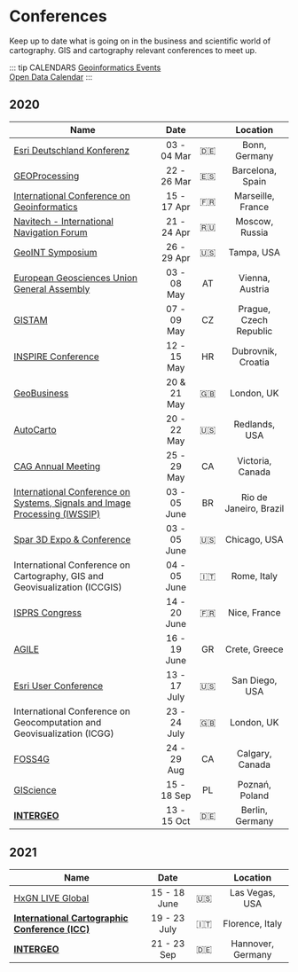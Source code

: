 # Conferences
Keep up to date what is going on in the business and scientific world of cartography. GIS and cartography relevant conferences to meet up.

::: tip CALENDARS 
[Geoinformatics Events](http://geoinformatics.com/events-geo/)  
[Open Data Calendar](https://www.opendatacalendar.com/)
:::


## 2020
|   Name   |   Date   |      |  Location       | 
| -------- | :------: | :--: | :-------------: |
| [Esri Deutschland Konferenz](https://www.esri.de/de-de/esri-konferenz-2020/uebersicht) | 03 - 04 Mar | :de: | Bonn, Germany |
| [GEOProcessing](https://www.iaria.org/conferences2020/GEOProcessing20.html) | 22 - 26 Mar | :es: | Barcelona, Spain |
| [International Conference on Geoinformatics](http://www.icgda.org/) | 15 - 17 Apr | :fr: | Marseille, France | 
| [Navitech - International Navigation Forum](https://www.navitech-expo.ru/en/) | 21 - 24 Apr | :ru: | Moscow, Russia |
| [GeoINT Symposium](http://geoint2020.com/) | 26 - 29 Apr | :us: | Tampa, USA | 
| [European Geosciences Union General Assembly](https://www.egu2020.eu/) | 03 - 08 May | AT | Vienna, Austria |
| [GISTAM](http://www.gistam.org/) | 07 - 09 May | CZ | Prague, Czech Republic |
| [INSPIRE Conference](https://inspire.ec.europa.eu/conference2020) | 12 - 15 May | HR | Dubrovnik, Croatia | 
| [GeoBusiness](https://www.geobusinessshow.com/) | 20 & 21 May | :gb: | London, UK |
| [AutoCarto](https://cartogis.org/autocarto/) | 20 - 22 May | :us: | Redlands, USA |
| [CAG Annual Meeting](https://cca-acc.org/conferences/current-conference/) | 25 - 29 May | CA | Victoria, Canada | 
| [International Conference on Systems, Signals and Image Processing (IWSSIP)](http://iwssip2020.ic.uff.br/) |03 - 05 June | BR | Rio de Janeiro, Brazil |
| [Spar 3D Expo & Conference](https://www.spar3d.com/event/) | 03 - 05 June | :us: | Chicago, USA | 
| International Conference on Cartography, GIS and Geovisualization (ICCGIS) | 04 - 05 June | :it: |  Rome, Italy |
| [ISPRS Congress](http://www.isprs2020-nice.com/) | 14 - 20 June | :fr: | Nice, France |
| [AGILE](https://agile-online.org/) | 16 - 19 June | GR | Crete, Greece | 
| [Esri User Conference]() | 13 - 17 July | :us: | San Diego, USA | 
| International Conference on Geocomputation and Geovisualization (ICGG) | 23 - 24 July | :gb: | London, UK |
| [FOSS4G](http://2020.foss4g.org/) | 24 - 29 Aug | CA | Calgary, Canada |
| [GIScience](https://www.giscience.org/) | 15 - 18 Sep | PL | Poznań, Poland | 
| **[INTERGEO](https://www.intergeo.de/)** | 13 - 15 Oct | :de: | Berlin, Germany |

## 2021

|   Name   |   Date   |      |   Location      | 
| -------- | :------: | :--: | :-------------: |
| [HxGN LIVE Global](https://hxgnlive.com/global) | 15 - 18 June | :us: | Las Vegas, USA | 
| **[International Cartographic Conference (ICC)](https://icaci.org/icc2021/)** | 19 - 23 July | :it: | Florence, Italy |
| **[INTERGEO](https://www.intergeo.de/)** | 21 - 23 Sep | :de: | Hannover, Germany |


